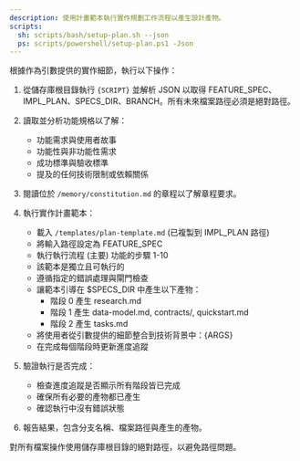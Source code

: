 ```yaml
---
description: 使用計畫範本執行實作規劃工作流程以產生設計產物。
scripts:
  sh: scripts/bash/setup-plan.sh --json
  ps: scripts/powershell/setup-plan.ps1 -Json
---
```


根據作為引數提供的實作細節，執行以下操作：

1. 從儲存庫根目錄執行 `{SCRIPT}` 並解析 JSON 以取得 FEATURE_SPEC、IMPL_PLAN、SPECS_DIR、BRANCH。所有未來檔案路徑必須是絕對路徑。
2. 讀取並分析功能規格以了解：
   - 功能需求與使用者故事
   - 功能性與非功能性需求
   - 成功標準與驗收標準
   - 提及的任何技術限制或依賴關係

3. 閱讀位於 `/memory/constitution.md` 的章程以了解章程要求。

4. 執行實作計畫範本：
   - 載入 `/templates/plan-template.md` (已複製到 IMPL_PLAN 路徑)
   - 將輸入路徑設定為 FEATURE_SPEC
   - 執行執行流程 (主要) 功能的步驟 1-10
   - 該範本是獨立且可執行的
   - 遵循指定的錯誤處理與閘門檢查
   - 讓範本引導在 $SPECS_DIR 中產生以下產物：
     * 階段 0 產生 research.md
     * 階段 1 產生 data-model.md, contracts/, quickstart.md
     * 階段 2 產生 tasks.md
   - 將使用者從引數提供的細節整合到技術背景中：{ARGS}
   - 在完成每個階段時更新進度追蹤

5. 驗證執行是否完成：
   - 檢查進度追蹤是否顯示所有階段皆已完成
   - 確保所有必要的產物都已產生
   - 確認執行中沒有錯誤狀態

6. 報告結果，包含分支名稱、檔案路徑與產生的產物。

對所有檔案操作使用儲存庫根目錄的絕對路徑，以避免路徑問題。
